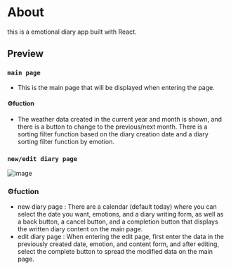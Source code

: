 # About

this is a emotional diary app built with React.

## Preview
### `main page`
- This is the main page that will be displayed when entering the page.
#### ⚙️fuction 
 - The weather data created in the current year and month is shown, and there is a button to change to the previous/next month.
There is a sorting filter function based on the diary creation date and a diary sorting filter function by emotion.
 
 
### `new/edit diary page`
![image](https://user-images.githubusercontent.com/107835019/205441966-c50f71ef-7ed0-47ff-afa3-3531f9a857d9.png)
### ⚙️fuction
 - new diary page : There are a calendar (default today) where you can select the date you want, emotions, and a diary writing form, as well as a back button, a cancel button, and a completion button that displays the written diary content on the main page.
 - edit diary page : When entering the edit page, first enter the data in the previously created date, emotion, and content form, and after editing, select the complete button to spread the modified data on the main page.
